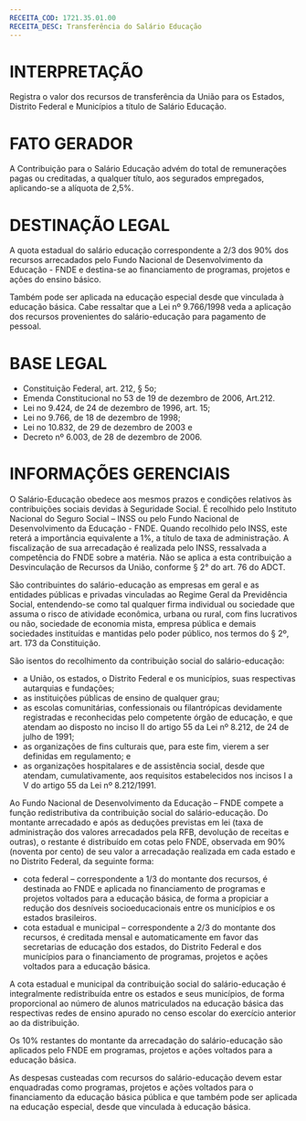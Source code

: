 ```yaml
---
RECEITA_COD: 1721.35.01.00
RECEITA_DESC: Transferência do Salário Educação
---
```


# INTERPRETAÇÃO

Registra o valor dos recursos de transferência da União para os Estados, Distrito Federal e Municípios a título de Salário Educação.

# FATO GERADOR
A Contribuição para o Salário Educação advém do total de remunerações pagas ou creditadas, a qualquer título, aos segurados empregados, aplicando-se a alíquota de 2,5%.

# DESTINAÇÃO LEGAL
A quota estadual do salário educação correspondente a 2/3 dos 90% dos recursos arrecadados pelo Fundo Nacional de Desenvolvimento da Educação - FNDE e destina-se ao financiamento de programas, projetos e ações do ensino básico.

Também pode ser aplicada na educação especial desde que vinculada à educação básica.
Cabe ressaltar que a Lei nº 9.766/1998 veda a aplicação dos recursos provenientes do salário-educação para pagamento de pessoal.

# BASE LEGAL
- Constituição Federal, art. 212, § 5o;
- Emenda Constitucional no 53 de 19 de dezembro de 2006, Art.212.
- Lei no 9.424, de 24 de dezembro de 1996, art. 15;
- Lei no 9.766, de 18 de dezembro de 1998; 
- Lei no 10.832, de 29 de dezembro de 2003 e
- Decreto nº 6.003, de 28 de dezembro de 2006.

# INFORMAÇÕES GERENCIAIS

O Salário-Educação obedece aos mesmos prazos e condições relativos às contribuições sociais devidas à Seguridade Social. É recolhido pelo Instituto Nacional do Seguro Social – INSS ou pelo Fundo Nacional de Desenvolvimento da Educação - FNDE. Quando recolhido pelo INSS, este reterá a importância equivalente a 1%, a título de taxa de administração. A fiscalização de sua arrecadação é realizada pelo INSS, ressalvada a competência do FNDE sobre a matéria. Não se aplica a esta contribuição a Desvinculação de Recursos da União, conforme § 2° do art. 76 do ADCT.

São contribuintes do salário-educação as empresas em geral e as entidades públicas e privadas vinculadas ao Regime Geral da Previdência Social, entendendo-se como tal qualquer firma individual ou sociedade que assuma o risco de atividade econômica, urbana ou rural, com fins lucrativos ou não, sociedade de economia mista, empresa pública e demais sociedades instituídas e mantidas pelo poder público, nos termos do § 2º, art. 173 da Constituição.

São isentos do recolhimento da contribuição social do salário-educação:
- a União, os estados, o Distrito Federal e os municípios, suas respectivas autarquias e fundações;
- as instituições públicas de ensino de qualquer grau;
- as escolas comunitárias, confessionais ou filantrópicas devidamente registradas e reconhecidas pelo competente órgão de educação, e que atendam ao disposto no inciso II do artigo 55 da Lei nº 8.212, de 24 de julho de 1991;
- as organizações de fins culturais que, para este fim, vierem a ser definidas em regulamento; e
- as organizações hospitalares e de assistência social, desde que atendam, cumulativamente, aos requisitos estabelecidos nos incisos I a V do artigo 55 da Lei nº 8.212/1991.

Ao Fundo Nacional de Desenvolvimento da Educação – FNDE compete a função redistributiva da contribuição social do salário-educação. Do montante arrecadado e após as deduções previstas em lei (taxa de administração dos valores arrecadados pela RFB, devolução de receitas e outras), o restante é distribuído em cotas pelo FNDE, observada em 90% (noventa por cento) de seu valor a arrecadação realizada em cada estado e no Distrito Federal, da seguinte forma:

- cota federal – correspondente a 1/3 do montante dos recursos, é destinada ao FNDE e aplicada no financiamento de programas e projetos voltados para a educação básica, de forma a propiciar a redução dos desníveis socioeducacionais entre os municípios e os estados brasileiros.
- cota estadual e municipal – correspondente a 2/3 do montante dos recursos, é creditada mensal e automaticamente em favor das secretarias de educação dos estados, do Distrito Federal e dos municípios para o financiamento de programas, projetos e ações voltados para a educação básica.

A cota estadual e municipal da contribuição social do salário-educação é integralmente redistribuída entre os estados e seus municípios, de forma proporcional ao número de alunos matriculados na educação básica das respectivas redes de ensino apurado no censo escolar do exercício anterior ao da distribuição.

Os 10% restantes do montante da arrecadação do salário-educação são aplicados pelo FNDE em programas, projetos e ações voltados para a educação básica.

As despesas custeadas com recursos do salário-educação devem estar enquadradas como programas, projetos e ações voltados para o financiamento da educação básica pública e que também pode ser aplicada na educação especial, desde que vinculada à educação básica.
